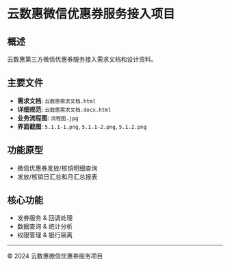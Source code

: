 # 云数惠微信优惠券服务接入项目

## 概述
云数惠第三方微信优惠券服务接入需求文档和设计资料。

## 主要文件
- **需求文档**: `云数惠需求文档.html`
- **详细规范**: `云数惠需求文档.docx.html` 
- **业务流程图**: `流程图.jpg`
- **界面截图**: `5.1.1-1.png`, `5.1.1-2.png`, `5.1.2.png`

## 功能原型
- 微信优惠券发放/核销明细查询
- 发放/核销日汇总和月汇总报表

## 核心功能
- 发券服务 & 回调处理
- 数据查询 & 统计分析  
- 权限管理 & 银行隔离

---
© 2024 云数惠微信优惠券服务项目 